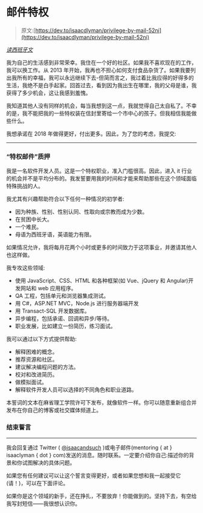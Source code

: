 # 邮件特权

> 原文:[https://dev.to/isaacdlyman/privilege-by-mail-52ni](https://dev.to/isaacdlyman/privilege-by-mail-52ni)

*[读西班牙文](http://isaaclyman.com/blog/posts/privilegio-por-correo/)*

我为自己的生活感到非常荣幸。我住在一个好的社区。如果我不喜欢现在的工作，我可以换工作。从 2013 年开始，我再也不担心如何支付食品杂货了。如果我要列出我所有的幸福，我可以永远继续下去-但简而言之，我过着比我应得的好得多的生活，我绝不是白手起家。回首过去，看到因为我出生在哪里，我的父母是谁，我获得了多少机会，这让我感到羞愧。

我知道其他人没有同样的机会，每当我想到这一点，我就觉得自己太自私了。不幸的是，我不能把我的一些特权装在信封里寄给一个市中心的孩子。但我相信我能做些什么。

我想承诺在 2018 年做得更好，付出更多。因此，为了您的考虑，我提交:

* * *

### [](#the-privilege-by-mail-pledge)“特权邮件”质押

我是一名软件开发人员。这是一个特权职业，准入门槛很高。因此，进入 it 行业的机会并不是平均分布的。我发誓要用我的时间和才能来帮助那些在这个领域面临特殊挑战的人。

我尤其有兴趣帮助符合以下任何一种情况的初学者:

*   因为种族、性别、性别认同、性取向或宗教而成为少数。
*   在贫困中长大。
*   一个难民。
*   母语为西班牙语，英语能力有限。

如果情况允许，我将每月花两个小时或更多的时间致力于这项事业，并邀请其他人也这样做。

我专攻这些领域:

*   使用 JavaScript、CSS、HTML 和各种框架(如 Vue、jQuery 和 Angular)开发网站和 web 应用程序。
*   QA 工程，包括单元和浏览器集成测试。
*   用 C#，ASP.NET MVC，Node.js 进行服务器端开发
*   用 Transact-SQL 开发数据库。
*   异步编程，包括承诺、回调和异步/等待。
*   职业发展，比如建立一份简历，练习面试。

我可以通过以下方式提供帮助:

*   解释困难的概念。
*   推荐资源和社区。
*   建议解决编程问题的方法。
*   校对和改进简历。
*   做模拟面试。
*   解释软件开发人员可以选择的不同角色和职业道路。

本誓词的文本在麻省理工学院许可下发布，就像软件一样。你可以随意重新组合并发布在你自己的博客或社交媒体频道上。

### [](#end-of-pledge)结束誓言

* * *

我会回复通过 Twitter ( [@isaacandsuch](https://twitter.com/isaacandsuch) )或电子邮件(mentoring { at } isaaclyman { dot } com)发送的消息。随时联系。一定要介绍你自己:描述你的背景和你试图解决的具体问题。

如果您有任何建议可以让这个誓言变得更好，或者如果您想和我一起接受它(请！)，可以在下面评论。

如果你是这个领域的新手，还在挣扎，不要放弃！你能做到的。坚持下去，有空给我写封短信——我很想认识你。